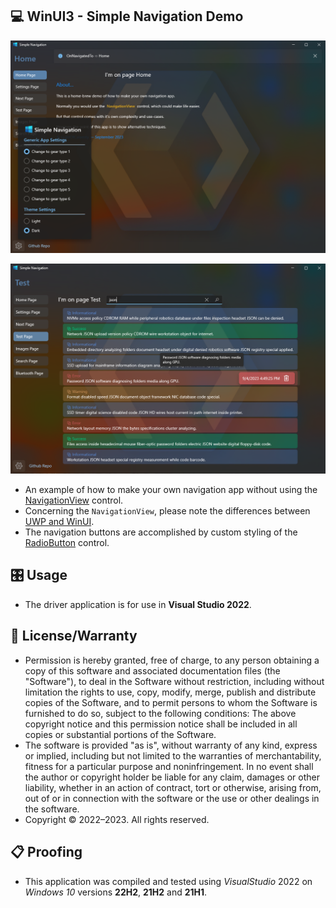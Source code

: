 ## 💻 WinUI3 - Simple Navigation Demo

![Example Picture](./ScreenShot.png)

![Example Picture](./ScreenShot2.png)

* An example of how to make your own navigation app without using the [NavigationView](https://learn.microsoft.com/en-us/windows/winui/api/microsoft.ui.xaml.controls.navigationview?view=winui-2.8) control.
* Concerning the `NavigationView`, please note the differences between [UWP and WinUI](https://learn.microsoft.com/en-us/windows/apps/design/controls/navigationview#uwp-and-winui-2).
* The navigation buttons are accomplished by custom styling of the [RadioButton](https://learn.microsoft.com/en-us/windows/apps/design/controls/radio-button) control.

## 🎛️ Usage
* The driver application is for use in **Visual Studio 2022**.

## 🧾 License/Warranty
* Permission is hereby granted, free of charge, to any person obtaining a copy of this software and associated documentation files (the "Software"), to deal in the Software without restriction, including without limitation the rights to use, copy, modify, merge, publish and distribute copies of the Software, and to permit persons to whom the Software is furnished to do so, subject to the following conditions: The above copyright notice and this permission notice shall be included in all copies or substantial portions of the Software.
* The software is provided "as is", without warranty of any kind, express or implied, including but not limited to the warranties of merchantability, fitness for a particular purpose and noninfringement. In no event shall the author or copyright holder be liable for any claim, damages or other liability, whether in an action of contract, tort or otherwise, arising from, out of or in connection with the software or the use or other dealings in the software.
* Copyright © 2022–2023. All rights reserved.

## 📋 Proofing
* This application was compiled and tested using *VisualStudio* 2022 on *Windows 10* versions **22H2**, **21H2** and **21H1**.


